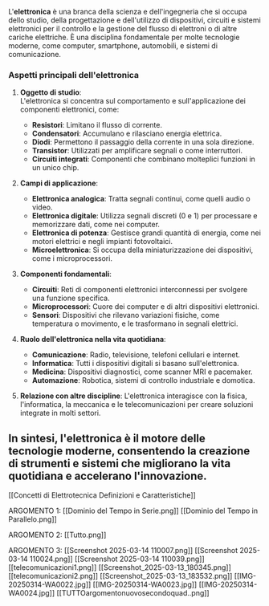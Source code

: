 L'**elettronica** è una branca della scienza e dell'ingegneria che si occupa dello studio, della progettazione e dell'utilizzo di dispositivi, circuiti e sistemi elettronici per il controllo e la gestione del flusso di elettroni o di altre cariche elettriche. È una disciplina fondamentale per molte tecnologie moderne, come computer, smartphone, automobili, e sistemi di comunicazione.

### **Aspetti principali dell'elettronica**

1. **Oggetto di studio**:  
    L'elettronica si concentra sul comportamento e sull'applicazione dei componenti elettronici, come:
    
    - **Resistori**: Limitano il flusso di corrente.
    - **Condensatori**: Accumulano e rilasciano energia elettrica.
    - **Diodi**: Permettono il passaggio della corrente in una sola direzione.
    - **Transistor**: Utilizzati per amplificare segnali o come interruttori.
    - **Circuiti integrati**: Componenti che combinano molteplici funzioni in un unico chip.
2. **Campi di applicazione**:
    
    - **Elettronica analogica**: Tratta segnali continui, come quelli audio o video.
    - **Elettronica digitale**: Utilizza segnali discreti (0 e 1) per processare e memorizzare dati, come nei computer.
    - **Elettronica di potenza**: Gestisce grandi quantità di energia, come nei motori elettrici e negli impianti fotovoltaici.
    - **Microelettronica**: Si occupa della miniaturizzazione dei dispositivi, come i microprocessori.
3. **Componenti fondamentali**:
    
    - **Circuiti**: Reti di componenti elettronici interconnessi per svolgere una funzione specifica.
    - **Microprocessori**: Cuore dei computer e di altri dispositivi elettronici.
    - **Sensori**: Dispositivi che rilevano variazioni fisiche, come temperatura o movimento, e le trasformano in segnali elettrici.
4. **Ruolo dell'elettronica nella vita quotidiana**:
    
    - **Comunicazione**: Radio, televisione, telefoni cellulari e internet.
    - **Informatica**: Tutti i dispositivi digitali si basano sull'elettronica.
    - **Medicina**: Dispositivi diagnostici, come scanner MRI e pacemaker.
    - **Automazione**: Robotica, sistemi di controllo industriale e domotica.
5. **Relazione con altre discipline**: L'elettronica interagisce con la fisica, l'informatica, la meccanica e le telecomunicazioni per creare soluzioni integrate in molti settori.
    

In sintesi, l'elettronica è il motore delle tecnologie moderne, consentendo la creazione di strumenti e sistemi che migliorano la vita quotidiana e accelerano l'innovazione.
---

[[Concetti di Elettrotecnica Definizioni e Caratteristiche]]


ARGOMENTO 1:
[[Dominio del Tempo in Serie.png]]
[[Dominio del Tempo in Parallelo.png]]

ARGOMENTO 2:
[[Tutto.png]]

ARGOMENTO 3:
[[Screenshot 2025-03-14 110007.png]]
[[Screenshot 2025-03-14 110024.png]]
[[Screenshot 2025-03-14 110039.png]]
[[telecomunicazioni1.png]]
[[Screenshot_2025-03-13_180345.png]]
[[telecomunicazioni2.png]]
[[Screenshot_2025-03-13_183532.png]]
[[IMG-20250314-WA0022.jpg]]
[[IMG-20250314-WA0023.jpg]]
[[IMG-20250314-WA0024.jpg]]
[[TUTTOargomentonuovosecondoquad..png]]

